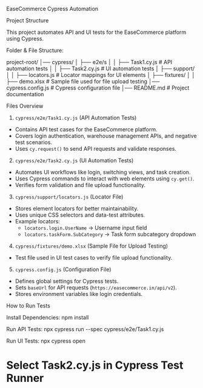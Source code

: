 EaseCommerce Cypress Automation

Project Structure

This project automates API and UI tests for the EaseCommerce platform using Cypress.

Folder & File Structure:


project-root/
│── cypress/
│   ├── e2e/s
│   │   ├── Task1.cy.js        # API automation tests
│   │   ├── Task2.cy.js        # UI automation tests
│   ├── support/
│   │   ├── locators.js        # Locator mappings for UI elements
│   ├── fixtures/
│   │   ├── demo.xlsx          # Sample file used for file upload testing
│── cypress.config.js          # Cypress configuration file
│── README.md                  # Project documentation



Files Overview

1. `cypress/e2e/Task1.cy.js` (API Automation Tests)
- Contains API test cases for the EaseCommerce platform.
- Covers login authentication, warehouse management APIs, and negative test scenarios.
- Uses `cy.request()` to send API requests and validate responses.

2. `cypress/e2e/Task2.cy.js` (UI Automation Tests)
- Automates UI workflows like login, switching views, and task creation.
- Uses Cypress commands to interact with web elements using `cy.get()`.
- Verifies form validation and file upload functionality.

3. `cypress/support/locators.js` (Locator File)
- Stores element locators for better maintainability.
- Uses unique CSS selectors and data-test attributes.
- Example locators:
  - `locators.login.UserName` → Username input field
  - `locators.taskForm.SubCategory` → Task form subcategory dropdown

4. `cypress/fixtures/demo.xlsx` (Sample File for Upload Testing)
- Test file used in UI test cases to verify file upload functionality.

5. `cypress.config.js` (Configuration File)
- Defines global settings for Cypress tests.
- Sets `baseUrl` for API requests (`https://easecommerce.in/api/v2`).
- Stores environment variables like login credentials.


How to Run Tests

Install Dependencies:
npm install


Run API Tests:
npx cypress run --spec cypress/e2e/Task1.cy.js


Run UI Tests:
npx cypress open
# Select Task2.cy.js in Cypress Test Runner

